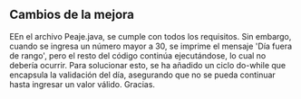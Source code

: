 ## Cambios de la mejora
EEn el archivo Peaje.java, se cumple con todos los requisitos. Sin embargo, cuando se ingresa un número mayor a 30, se imprime el 
mensaje 'Día fuera de rango', pero el resto del código continúa ejecutándose, lo cual no debería ocurrir. Para solucionar esto, se 
ha añadido un ciclo do-while que encapsula la validación del día, asegurando que no se pueda continuar hasta ingresar un valor válido.
Gracias.
